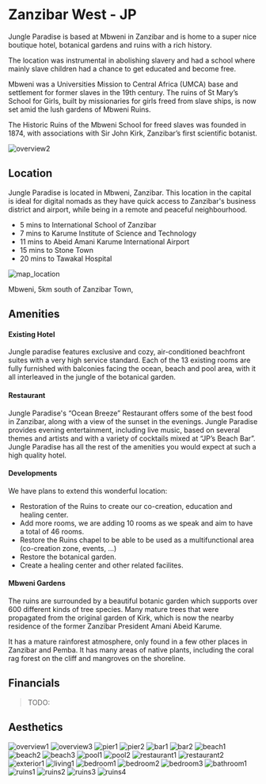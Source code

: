 # Zanzibar West - JP

Jungle Paradise is based at Mbweni in Zanzibar and is home to a super nice boutique hotel, botanical gardens and ruins with a rich history.

The location was instrumental in abolishing slavery and had a school where mainly slave children had a chance to get educated and become free.

Mbweni was a Universities Mission to Central Africa (UMCA) base and settlement for former slaves in the 19th century. The ruins of St Mary’s School for Girls, built by missionaries for girls freed from slave ships, is now set amid the lush gardens of Mbweni Ruins.

The Historic Ruins of the Mbweni School for freed slaves was founded in 1874, with associations with Sir John Kirk, Zanzibar’s first scientific botanist. 

![overview2](img/overview2.jpeg)

## Location 

Jungle Paradise is located in Mbweni, Zanzibar. This location in the capital is ideal for digital nomads as they have quick access to Zanzibar's business district and airport, while being in a remote and peaceful neighbourhood.

- 5 mins to International School of Zanzibar
- 7 mins to Karume Institute of Science and Technology
- 11 mins to Abeid Amani Karume International Airport
- 15 mins to Stone Town
- 20 mins to Tawakal Hospital

![map_location](img/map_location.png)  

Mbweni, 5km south of Zanzibar Town,

## Amenities

#### Existing Hotel

Jungle paradise features exclusive and cozy, air-conditioned beachfront suites with a very high service standard. Each of the 13 existing rooms are fully furnished with balconies facing the ocean, beach and pool area, with it all interleaved in the jungle of the botanical garden. 

#### Restaurant

Jungle Paradise's “Ocean Breeze” Restaurant offers some of the best food in Zanzibar, along with a view of the sunset in the evenings. Jungle Paradise provides evening entertainment, including live music, based on several themes and artists and with a variety of cocktails mixed at “JP’s Beach Bar”. Jungle Paradise has all the rest of the amenities you would expect at such a high quality hotel. 

#### Developments

We have plans to extend this wonderful location:
- Restoration of the Ruins to create our co-creation, education and healing center.
- Add more rooms, we are adding 10 rooms as we speak and aim to have a total of 46 rooms.
- Restore the Ruins chapel to be able to be used as a multifunctional area (co-creation zone, events, …)
- Restore the botanical garden.
- Create a healing center and other related facilites.

#### Mbweni Gardens

The ruins are surrounded by a beautiful botanic garden which supports over 600 different kinds of tree species. Many mature trees that were propagated from the original garden of Kirk, which is now the nearby residence of the former Zanzibar President Amani Abeid Karume.

It has a mature rainforest atmosphere, only found in a few other places in Zanzibar and Pemba. It has many areas of native plants, including the coral rag forest on the cliff and mangroves on the shoreline.
 
## Financials

> TODO:

## Aesthetics

![overview1](img/overview1.jpeg)
![overview3](img/overview3.jpeg)
![pier1](img/pier1.jpeg)
![pier2](img/pier2.jpeg)
![bar1](img/bar1.jpeg)
![bar2](img/bar2.jpeg)
![beach1](img/beach1.jpeg)
![beach2](img/beach2.jpeg)
![beach3](img/beach3.png)
![pool1](img/pool1.jpeg)
![pool2](img/pool2.jpeg)
![restaurant1](img/restaurant1.jpeg)
![restaurant2](img/restaurant2.jpeg)
![exterior1](img/exterior1.jpeg)
![living1](img/living1.jpeg)
![bedroom1](img/bedroom1.jpeg)
![bedroom2](img/bedroom2.jpeg)
![bedroom3](img/bedroom3.jpeg)
![bathroom1](img/bathroom1.jpeg)
![ruins1](img/ruins1.jpeg)
![ruins2](img/ruins2.jpeg)
![ruins3](img/ruins3.png)
![ruins4](img/ruins4.png)

